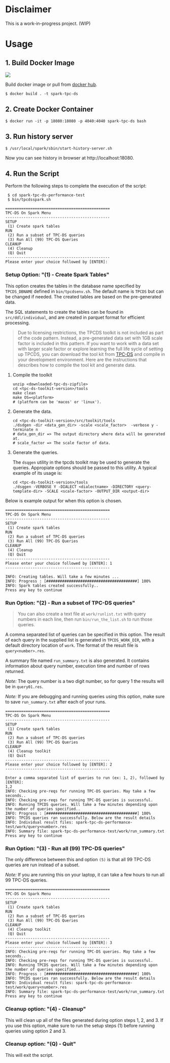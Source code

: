 # Disclaimer

This is a work-in-progress project. (WIP)

# Usage

## 1. Build Docker Image
[![](https://images.microbadger.com/badges/image/mohsenasm/spark-tpc-ds-performance-test-in-docker.svg)](https://hub.docker.com/r/mohsenasm/spark-tpc-ds-performance-test-in-docker)

Build docker image or pull from [docker hub](https://hub.docker.com/r/mohsenasm/spark-tpc-ds-performance-test-in-docker).

```
$ docker build . -t spark-tpc-ds
```

## 2. Create Docker Container

```
$ docker run -it -p 18080:18080 -p 4040:4040 spark-tpc-ds bash
```

## 3. Run history server

```
$ /usr/local/spark/sbin/start-history-server.sh
```

Now you can see history in browser at http://localhost:18080.

## 4. Run the Script

Perform the following steps to complete the execution of the script:

```
 $ cd spark-tpc-ds-performance-test
 $ bin/tpcdsspark.sh

==============================================
TPC-DS On Spark Menu
----------------------------------------------
SETUP
 (1) Create spark tables
RUN
 (2) Run a subset of TPC-DS queries
 (3) Run All (99) TPC-DS Queries
CLEANUP
 (4) Cleanup
 (Q) Quit
----------------------------------------------
Please enter your choice followed by [ENTER]:
```

### Setup Option: "(1) - Create Spark Tables"

This option creates the tables in the database name specified by `TPCDS_DBNAME` defined in `bin/tpcdsenv.sh`. The default name is `TPCDS` but can be changed if needed. The created tables are based on the pre-generated data.

The SQL statements to create the tables can be found in `src/ddl/individual`, and are created in parquet format for efficient processing.  

> Due to licensing restrictions, the TPCDS toolkit is not included as part of the code pattern. Instead, a pre-generated data set with 1GB scale factor is
  included in this pattern. If you want to work with a data set with larger scale factor or explore learning the full life sycle of setting up TPCDS, you can
  download the tool kit from [TPC-DS](http://www.tpc.org/tpcds) and compile in your development environment. Here are the instructions that describes how
  to compile the tool kit and generate data.


1. Compile the toolkit

   ```
   unzip <downloaded-tpc-ds-zipfile>
   cd <tpc-ds-toolkit-version>/tools
   make clean
   make OS=<platform>
   # (platform can be 'macos' or 'linux').
   ```

2. Generate the data.

   ```
   cd <tpc-ds-toolkit-version>/src/toolkit/tools
   ./dsdgen -dir <data_gen_dir> -scale <scale_factor>  -verbose y -terminate n
   # data_gen_dir => The output directory where data will be generated at.
   # scale_factor => The scale factor of data.

3. Generate the queries.

   The `dsqgen` utility in the tpcds toolkit may be used to generate the queries. Appropiate options should be passed to this utility. A typical example of its usage is:

   ```
   cd <tpc-ds-toolkit-version>/tools
   ./dsqgen -VERBOSE Y -DIALECT <dialectname> -DIRECTORY <query-template-dir> -SCALE <scale-factor> -OUTPUT_DIR <output-dir>
   ```

Below is example output for when this option is chosen.

```
==============================================
TPC-DS On Spark Menu
----------------------------------------------
SETUP
 (1) Create spark tables
RUN
 (2) Run a subset of TPC-DS queries
 (3) Run All (99) TPC-DS Queries
CLEANUP
 (4) Cleanup
 (Q) Quit
----------------------------------------------
Please enter your choice followed by [ENTER]: 1
----------------------------------------------

INFO: Creating tables. Will take a few minutes ...
INFO: Progress : [########################################] 100%
INFO: Spark tables created successfully..
Press any key to continue
```

### Run Option: "(2) - Run a subset of TPC-DS queries"

> You can also create a text file at `work/runlist.txt` with query numbers in each line,
> then run `bin/run_the_list.sh` to run those queries.

A comma separated list of queries can be specified in this option. The result of each query in the supplied list is generated in `TPCDS_WORK_DIR`, with a default directory location of `work`. The format of the result file is `query<number>.res`.

A summary file named `run_summary.txt` is also generated. It contains information about query number, execution time and number of rows returned.

*Note:*  The query number is a two digit number, so for query 1 the results will be in `query01.res`.

*Note:*  If you are debugging and running queries using this option, make sure to save `run_summary.txt` after each of your runs.

```
==============================================
TPC-DS On Spark Menu
----------------------------------------------
SETUP
 (1) Create spark tables
RUN
 (2) Run a subset of TPC-DS queries
 (3) Run All (99) TPC-DS Queries
CLEANUP
 (4) Cleanup toolkit
 (Q) Quit
----------------------------------------------
Please enter your choice followed by [ENTER]: 2
----------------------------------------------

Enter a comma separated list of queries to run (ex: 1, 2), followed by [ENTER]:
1,2
INFO: Checking pre-reqs for running TPC-DS queries. May take a few seconds..
INFO: Checking pre-reqs for running TPC-DS queries is successful.
INFO: Running TPCDS queries. Will take a few minutes depending upon the number of queries specified..
INFO: Progress : [########################################] 100%
INFO: TPCDS queries ran successfully. Below are the result details
INFO: Individual result files: spark-tpc-ds-performance-test/work/query<number>.res
INFO: Summary file: spark-tpc-ds-performance-test/work/run_summary.txt
Press any key to continue
```

### Run Option: "(3) - Run all (99) TPC-DS queries"

The only difference between this and option `(5)` is that all 99 TPC-DS queries are run instead of a subset.

*Note:* If you are running this on your laptop, it can take a few hours to run all  99 TPC-DS queries.

```
==============================================
TPC-DS On Spark Menu
----------------------------------------------
SETUP
 (1) Create spark tables
RUN
 (2) Run a subset of TPC-DS queries
 (3) Run All (99) TPC-DS Queries
CLEANUP
 (4) Cleanup toolkit
 (Q) Quit
----------------------------------------------
Please enter your choice followed by [ENTER]: 3
----------------------------------------------
INFO: Checking pre-reqs for running TPC-DS queries. May take a few seconds..
INFO: Checking pre-reqs for running TPC-DS queries is successful.
INFO: Running TPCDS queries. Will take a few minutes depending upon the number of queries specified..
INFO: Progress : [########################################] 100%
INFO: TPCDS queries ran successfully. Below are the result details
INFO: Individual result files: spark-tpc-ds-performance-test/work/query<number>.res
INFO: Summary file: spark-tpc-ds-performance-test/work/run_summary.txt
Press any key to continue
```

### Cleanup option: "(4) - Cleanup"

This will clean up all of the files generated during option steps 1, 2, and 3. If you use this option, make sure to run the setup steps (1) before running queries using option 2 and 3.

### Cleanup option: "(Q) - Quit"

This will exit the script.
